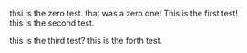
thsi is the zero test.
that was a zero one!
This is the first test! <br>
this is the second test.

this is the third test?
this is the forth test.
